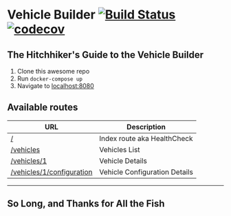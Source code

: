 # Vehicle Builder [![Build Status](https://travis-ci.org/h4/vehicle-builder.svg?branch=master)](https://travis-ci.org/h4/vehicle-builder) [![codecov](https://codecov.io/gh/h4/vehicle-builder/branch/master/graph/badge.svg)](https://codecov.io/gh/h4/vehicle-builder)

## The Hitchhiker's Guide to the Vehicle Builder

1. Clone this awesome repo
2. Run `docker-compose up`
3. Navigate to [localhost:8080](http://localhost:8080)

## Available routes

|URL | Description |
|----|-------------|
|[/](http://localhost:8080/)| Index route aka HealthCheck | 
|[/vehicles](http://localhost:8080/vehicles)| Vehicles List | 
|[/vehicles/1](http://localhost:8080/)| Vehicle Details | 
|[/vehicles/1/configuration](http://localhost:8080/configuration)| Vehicle Configuration Details | 

------ 

## So Long, and Thanks for All the Fish